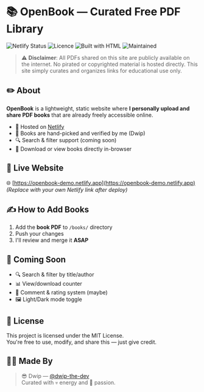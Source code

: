 # 📚 OpenBook — Curated Free PDF Library

![Netlify Status](https://img.shields.io/netlify/YOUR-NETLIFY-SITE-ID?style=for-the-badge&color=green)
![Licence](https://img.shields.io/badge/Lice6%3F-MIT-green?style=for-the-badge)
![Built with HTML](https://img.shields.io/badge/Built%20With-HTML%20%7C%20CSS%20%7C%20JS-blue?style=for-the-badge)
![Maintained](https://img.shields.io/badge/Maintained%3F-Yes-brightgreen?style=for-the-badge)

> ⚠️ **Disclaimer**: All PDFs shared on this site are publicly available on the internet. No pirated or copyrighted material is hosted directly. This site simply curates and organizes links for educational use only.

## ✏️ About

**OpenBook** is a lightweight, static website where **I personally upload and share PDF books** that are already freely accessible online.

- 🔗 Hosted on [Netlify](https://netlify.com)
- 🧠 Books are hand-picked and verified by me (Dwip)
- 🔍 Search & filter support (coming soon)
- 📄 Download or view books directly in-browser

## 🚀 Live Website

🌐 [https://openbook-demo.netlify.app](https://openbook-demo.netlify.app)  
*(Replace with your own Netlify link after deploy)*

## ✍️ How to Add Books

1. Add the **book PDF** to `/books/` directory
2. Push your changes
3. I'll review and merge it **ASAP**

## 🎯 Coming Soon

- 🔍 Search & filter by title/author
- 📊 View/download counter
- 💬 Comment & rating system (maybe)
- 🖼️ Light/Dark mode toggle

## 📜 License

This project is licensed under the MIT License.  
You're free to use, modify, and share this — just give credit.

## 🧑‍💻 Made By

> 😎 Dwip — [@dwip-the-dev](https://github.com/dwip-the-dev)  
> Curated with 💀 energy and 💖 passion.
